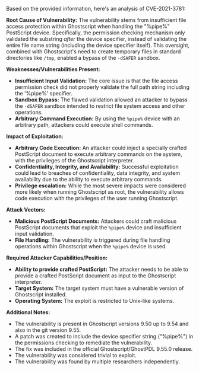 Based on the provided information, here's an analysis of CVE-2021-3781:

**Root Cause of Vulnerability:**
The vulnerability stems from insufficient file access protection within Ghostscript when handling the "%pipe%" PostScript device. Specifically, the permission checking mechanism only validated the substring *after* the device specifier, instead of validating the entire file name string (including the device specifier itself). This oversight, combined with Ghostscript's need to create temporary files in standard directories like `/tmp`, enabled a bypass of the `-dSAFER` sandbox.

**Weaknesses/Vulnerabilities Present:**
- **Insufficient Input Validation:** The core issue is that the file access permission check did not properly validate the full path string including the '%pipe%' specifier.
- **Sandbox Bypass:** The flawed validation allowed an attacker to bypass the `-dSAFER` sandbox intended to restrict file system access and other operations.
- **Arbitrary Command Execution:** By using the `%pipe%` device with an arbitrary path, attackers could execute shell commands.

**Impact of Exploitation:**
- **Arbitrary Code Execution:** An attacker could inject a specially crafted PostScript document to execute arbitrary commands on the system, with the privileges of the Ghostscript interpreter.
- **Confidentiality, Integrity, and Availability:** Successful exploitation could lead to breaches of confidentiality, data integrity, and system availability due to the ability to execute arbitrary commands.
- **Privilege escalation:** While the most severe impacts were considered more likely when running Ghostscript as root, the vulnerability allows code execution with the privileges of the user running Ghostscript.

**Attack Vectors:**
- **Malicious PostScript Documents:** Attackers could craft malicious PostScript documents that exploit the `%pipe%` device and insufficient input validation.
- **File Handling:** The vulnerability is triggered during file handling operations within Ghostscript when the `%pipe%` device is used.

**Required Attacker Capabilities/Position:**
- **Ability to provide crafted PostScript:** The attacker needs to be able to provide a crafted PostScript document as input to the Ghostscript interpreter.
- **Target System:** The target system must have a vulnerable version of Ghostscript installed.
- **Operating System:** The exploit is restricted to Unix-like systems.

**Additional Notes:**
- The vulnerability is present in Ghostscript versions 9.50 up to 9.54 and also in the git version 9.55.
- A patch was created to include the device specifier string ("%pipe%") in the permissions checking to remediate the vulnerability.
- The fix was included in the official Ghostscript/GhostPDL 9.55.0 release.
- The vulnerability was considered trivial to exploit.
- The vulnerability was found by multiple researchers independently.